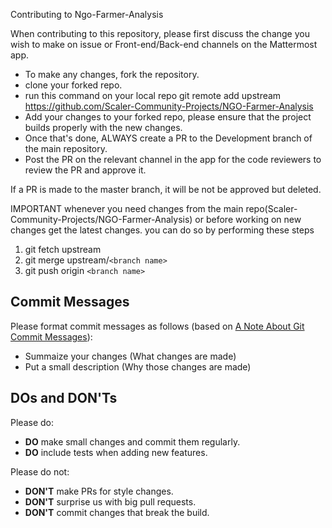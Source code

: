 
Contributing to Ngo-Farmer-Analysis

  When contributing to this repository, please first discuss the change you wish to make on issue or Front-end/Back-end channels on the Mattermost app.

* To make any changes, fork the repository.
* clone your forked repo.
* run this command on your local repo git remote add upstream https://github.com/Scaler-Community-Projects/NGO-Farmer-Analysis
* Add your changes to your forked repo, please ensure that the project builds properly with the new changes.
* Once that's done, ALWAYS create a PR to the Development branch of the main repository.
* Post the PR on the relevant channel in the app for the code reviewers to review the PR and approve it.


If a PR is made to the master branch, it will be not be approved but deleted.

IMPORTANT
whenever you need changes from the main repo(Scaler-Community-Projects/NGO-Farmer-Analysis) or before working on new changes get the latest changes.
you can do so by performing these steps

1) git fetch upstream
2) git merge upstream/`<branch name>`
3) git push origin `<branch name>`


Commit Messages
---------------

Please format commit messages as follows (based on [A Note About Git Commit Messages](http://tbaggery.com/2008/04/19/a-note-about-git-commit-messages.html)):

* Summaize your changes (What changes are made)
* Put a small description (Why those changes are made)


## DOs and DON'Ts

Please do:

* **DO** make small changes and commit them regularly.
* **DO** include tests when adding new features. 

Please do not:

* **DON'T** make PRs for style changes.
* **DON'T** surprise us with big pull requests.
* **DON'T** commit changes that break the build.
